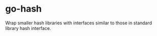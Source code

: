 # go-hash
Wrap smaller hash libraries with interfaces similar to those in standard library hash interface.
